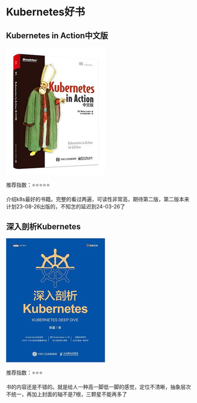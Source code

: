 # Kubernetes好书

## Kubernetes in Action中文版


![Kubernetes in Action中文版](./Kubernetes%20in%20Action中文版.jpg)

推荐指数：⭐️⭐️⭐️⭐️⭐️

介绍k8s最好的书籍。完整的看过两遍，可读性非常高，期待第二版，第二版本来计划23-08-26出版的，不知怎的延迟到24-03-26了


## 深入剖析Kubernetes

![深入剖析Kubernetes](./深入剖析Kubernetes.jpg)

推荐指数：⭐️⭐️⭐️


书的内容还是不错的。就是给人一种高一脚低一脚的感觉，定位不清晰，抽象层次不统一，再加上封面的轴不是7根，三颗星不能再多了
